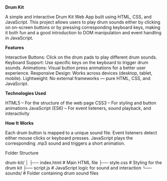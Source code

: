 **Drum Kit**

A simple and interactive Drum Kit Web App built using HTML, CSS, and JavaScript. This project allows users to play drum sounds either by clicking on on-screen buttons or by pressing corresponding keyboard keys, making it both fun and a good introduction to DOM manipulation and event handling in JavaScript.

**Features**

Interactive Buttons: Click on the drum pads to play different drum sounds.
Keyboard Support: Use specific keys on the keyboard to trigger drum sounds.
Animations: Visual button press animations for a better user experience.
Responsive Design: Works across devices (desktop, tablet, mobile).
Lightweight: No external frameworks — pure HTML, CSS, and JavaScript.

**Technologies Used**

HTML5 – For the structure of the web page
CSS3 – For styling and button animations
JavaScript (ES6) – For event listeners, sound playback, and interactivity


**How It Works**

Each drum button is mapped to a unique sound file.
Event listeners detect either mouse clicks or keyboard presses.
JavaScript plays the corresponding .mp3 sound and triggers a short animation.


Folder Structure

drum-kit/
│
├── index.html     # Main HTML file
├── style.css      # Styling for the drum kit
├── script.js      # JavaScript logic for sound and interaction
└── sounds/        # Folder containing drum sound files
